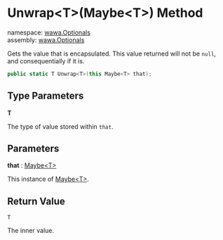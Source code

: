 # Unwrap\<T\>\(Maybe\<T\>\) Method

namespace: [wawa\.Optionals](../../wawa.Optionals.md)<br />
assembly: [wawa\.Optionals](../../../wawa.Optionals.md)

Gets the value that is encapsulated\. This value returned will not be `null`,
and consequentially if it is\.

```csharp
public static T Unwrap<T>(this Maybe<T> that);
```

## Type Parameters

__T__

The type of value stored within `that`\.

## Parameters

__that__ : [Maybe\<T\>](../../../wawa.Optionals/wawa.Optionals/Maybe\`1.md)

This instance of [Maybe\<T\>](../../../wawa.Optionals/wawa.Optionals/Maybe\`1.md)\.

## Return Value

`T`

The inner value\.

